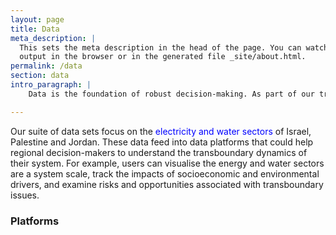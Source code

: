 ```yaml
---
layout: page
title: Data
meta_description: |
  This sets the meta description in the head of the page. You can watch the 
  output in the browser or in the generated file _site/about.html.
permalink: /data
section: data
intro_paragraph: |
    Data is the foundation of robust decision-making. As part of our transboundary work in Israel, Palestine and Jordan, we are collating data sets, building data platforms, and developing a suite of decision-models. 

---
```

Our suite of data sets focus on the <span style="color:blue">electricity and water sectors</span> of Israel, Palestine and Jordan. These data feed into data platforms that could help regional decision-makers to understand the transboundary dynamics of their system. For example, users can visualise the energy and water sectors are a system scale, track the impacts of socioeconomic and environmental drivers, and examine risks and opportunities associated with transboundary issues.

### Platforms

<a href="../assets/img/uploads/sample_pic.png" width='250' height='250' alt='steam-fish-1'>

<!-- <div style="font-size:0;text-align:center;">

[<img
  src="../assets/img/uploads/sample_pic.png"
  alt="Infrastructure Systems"
  style="display: inline-block;"
  width="100" height="100">](themes/1-infrasystems/)
[<img
  src="../assets/img/uploads/sample_pic.png"
  alt="Energy Systems"
  style="display: inline-block;"
  width="100" height="100">](themes/2-energy/)
[<img
  src="../assets/img/uploads/sample_pic.png"
  alt="Transport Systems"
  style="display: inline-block;"
  width="100" height="100">](themes/3-transport/)

</div> -->